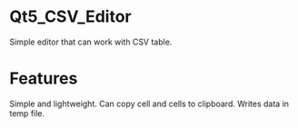 # Qt5_CSV_Editor
Simple editor that can work with CSV table.
# Features
Simple and lightweight.
Can copy cell and cells to clipboard.
Writes data in temp file.
